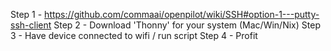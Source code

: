 Step 1 - https://github.com/commaai/openpilot/wiki/SSH#option-1---putty-ssh-client
Step 2 - Download 'Thonny' for your system (Mac/Win/Nix)
Step 3 - Have device connected to wifi / run script
Step 4 - Profit
